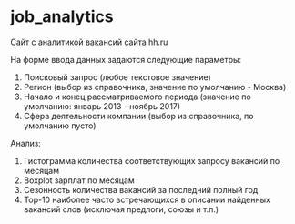 # job_analytics

Сайт с аналитикой вакансий сайта hh.ru

На форме ввода данных задаются следующие параметры:
1) Поисковый запрос (любое текстовое значение)
2) Регион (выбор из справочника, значение по умолчанию - Москва)
3) Начало и конец рассматриваемого периода (значение по умолчанию: январь 2013 - ноябрь 2017)
4) Сфера деятельности компании (выбор из справочника, по умолчанию пусто)

Анализ:
1) Гистограмма количества соответствующих запросу вакансий по месяцам
2) Boxplot зарплат по месяцам
3) Сезонность количества вакансий за последний полный год
4) Top-10 наиболее часто встречающихся в описании найденных вакансий слов (исключая предлоги, союзы и т.п.)
